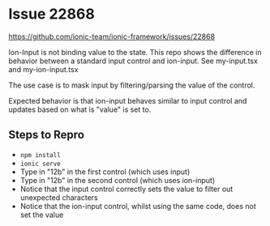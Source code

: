 # Issue 22868

https://github.com/ionic-team/ionic-framework/issues/22868

Ion-Input is not binding value to the state. This repo shows the difference in behavior between a standard input control and ion-input.
See my-input.tsx and my-ion-input.tsx

The use case is to mask input by filtering/parsing the value of the control.

Expected behavior is that ion-input behaves similar to input control and updates based on what is "value" is set to.

## Steps to Repro
- `npm install`
- `ionic serve`
- Type in "12b" in the first control (which uses input)
- Type in "12b" in the second control (which uses ion-input)
- Notice that the input control correctly sets the value to filter out unexpected characters
- Notice that the ion-input control, whilst using the same code, does not set the value